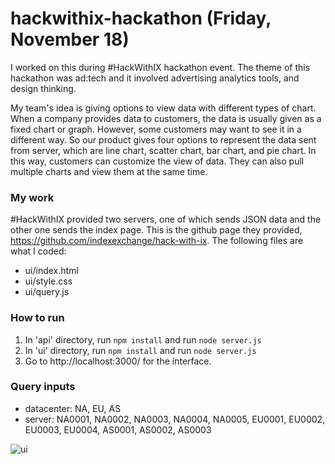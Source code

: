 # hackwithix-hackathon (Friday, November 18)
I worked on this during #HackWithIX hackathon event. The theme of this hackathon was ad:tech and it involved advertising analytics tools, and design thinking.

My team's idea is giving options to view data with different types of chart. When a company provides data to customers, the data is usually given as a fixed chart or graph. However, some customers may want to see it in a different way. So our product gives four options to represent the data sent from server, which are line chart, scatter chart, bar chart, and pie chart. In this way, customers can customize the view of data. They can also pull multiple charts and view them at the same time.


### My work
\#HackWithIX provided two servers, one of which sends JSON data and the other one sends the index page. This is the github page they provided, https://github.com/indexexchange/hack-with-ix.
The following files are what I coded:
- ui/index.html
- ui/style.css
- ui/query.js


### How to run
1. In 'api' directory, run `npm install` and run `node server.js`
2. In 'ui' directory, run `npm install` and run `node server.js`
3. Go to http://localhost:3000/ for the interface.


### Query inputs
- datacenter: NA, EU, AS
- server: NA0001, NA0002, NA0003, NA0004, NA0005, EU0001, EU0002, EU0003, EU0004, AS0001, AS0002, AS0003



![ui](https://cloud.githubusercontent.com/assets/16660829/20610507/c65d0eca-b268-11e6-91e2-b187147e71bb.png)
